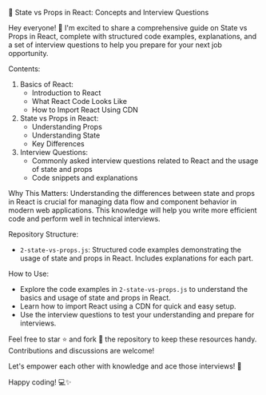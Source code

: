 🚀 State vs Props in React: Concepts and Interview Questions

Hey everyone! 👋 I'm excited to share a comprehensive guide on State vs Props in React, complete with structured code examples, explanations, and a set of interview questions to help you prepare for your next job opportunity.

Contents:
1. Basics of React:
    - Introduction to React
    - What React Code Looks Like
    - How to Import React Using CDN
2. State vs Props in React:
    - Understanding Props
    - Understanding State
    - Key Differences
3. Interview Questions:
    - Commonly asked interview questions related to React and the usage of state and props
    - Code snippets and explanations

Why This Matters:
Understanding the differences between state and props in React is crucial for managing data flow and component behavior in modern web applications. This knowledge will help you write more efficient code and perform well in technical interviews.

Repository Structure:
- `2-state-vs-props.js`: Structured code examples demonstrating the usage of state and props in React. Includes explanations for each part.

How to Use:
- Explore the code examples in `2-state-vs-props.js` to understand the basics and usage of state and props in React.
- Learn how to import React using a CDN for quick and easy setup.
- Use the interview questions to test your understanding and prepare for interviews.

Feel free to star ⭐️ and fork 🍴 the repository to keep these resources handy. Contributions and discussions are welcome!

Let's empower each other with knowledge and ace those interviews! 💪

Happy coding! 💻✨
